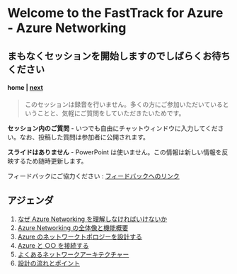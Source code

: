 # Welcome to the FastTrack for Azure - Azure Networking
## まもなくセッションを開始しますのでしばらくお待ちください

#### **home** | [next](./why.md)

>このセッションは録音を行いません。多くの方にご参加いただいているということと、気軽にご質問をしていただきたいためです。

**セッション内のご質問** - いつでも自由にチャットウィンドウに入力してください。なお、投稿した質問は参加者に公開されます。

**スライドはありません** - PowerPoint は使いません。この情報は新しい情報を反映するため随時更新します。

フィードバックにご協力ください : [フィードバックへのリンク](https://www.microsoft.com)

## アジェンダ
1. [なぜ Azure Networking を理解しなければいけないか](./why.md)
1. [Azure Networking の全体像と機能概要](./overview.md)
1. [Azure のネットワークトポロジーを設計する](./network-topology.md)
1. [Azure と ○○ を接続する](./connect-azure.md)
1. [よくあるネットワークアーキテクチャー](./case-study.md)
1. [設計の流れとポイント](./how-to-design.md)
